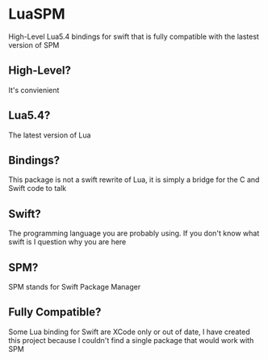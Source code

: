 # LuaSPM
High-Level Lua5.4 bindings for swift that is fully compatible with the lastest version of SPM

## High-Level?
It's convienient

## Lua5.4?
The latest version of Lua

## Bindings?
This package is not a swift rewrite of Lua, it is simply a bridge for the C and Swift code to talk

## Swift?
The programming language you are probably using. If you don't know what swift is I question why you are here

## SPM?
SPM stands for Swift Package Manager

## Fully Compatible?
Some Lua binding for Swift are XCode only or out of date, I have created this project because I couldn't find a single package that would work with SPM